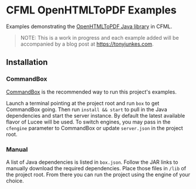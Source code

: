 # CFML OpenHTMLToPDF Examples

Examples demonstrating the [OpenHTMLToPDF Java library](https://github.com/danfickle/openhtmltopdf) in CFML.

> NOTE: This is a work in progress and each example added will be accompanied by a blog post at https://tonyjunkes.com.

## Installation

### CommandBox

[CommandBox](https://www.ortussolutions.com/products/commandbox) is the recommended way to run this project's examples.

Launch a terminal pointing at the project root and run `box` to get CommandBox going. Then run `install && start` to pull in the Java dependencies and start the server instance. By default the latest available flavor of Lucee will be used. To switch engines, you may pass in the `cfengine` parameter to CommandBox or update `server.json` in the project root.

### Manual

A list of Java dependencies is listed in `box.json`. Follow the JAR links to manually download the required dependencies. Place those files in `/lib` of the project root. From there you can run the project using the engine of your choice.